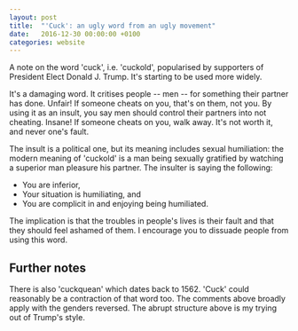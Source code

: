```yaml
---
layout: post
title:  "'Cuck': an ugly word from an ugly movement"
date:   2016-12-30 00:00:00 +0100
categories: website
---
```


A note on the word 'cuck', i.e. 'cuckold', popularised by supporters of President Elect Donald J. Trump.  It's starting to be used more widely.

It's a damaging word.  It critises people -- men -- for something their partner has done.  Unfair!  If someone cheats on you, that's on them, not you.  By using it as an insult, you say men should control their partners into not cheating.  Insane!  If someone cheats on you, walk away.  It's not worth it, and never one's fault.

The insult is a political one, but its meaning includes sexual humiliation: the modern meaning of 'cuckold' is a man being sexually gratified by watching a superior man pleasure his partner.  The insulter is saying the following:

*  You are inferior,
*  Your situation is humiliating, and
*  You are complicit in and enjoying being humiliated.

The implication is that the troubles in people's lives is their fault and that they should feel ashamed of them.  I encourage you to dissuade people from using this word.

## Further notes

There is also 'cuckquean' which dates back to 1562.  'Cuck' could reasonably be a contraction of that word too.  The comments above broadly apply with the genders reversed.  The abrupt structure above is my trying out of Trump's style.
